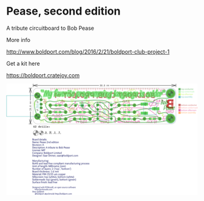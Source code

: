 # Pease, second edition

A tribute circuitboard to Bob Pease

More info

http://www.boldport.com/blog/2016/2/21/boldport-club-project-1

Get a kit here

https://boldport.cratejoy.com

![pease layout](/images/pease-2ed.png)

